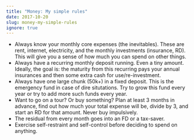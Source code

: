 ```yaml
---
title: "Money: My simple rules"
date: 2017-10-20
slug: money-my-simple-rules
ignore: true
---
```

*   Always know your monthly core expenses (the inevitables). These are rent, internet, electricity, and the monthly investments (insurance, RD). This will give you a sense of how much you can spend on other things.
*   Always have a recurring monthly deposit running. Even a tiny amount. Ideally, the goal is: the maturity from this recurring pays your annual insurances and then some extra cash for use/re-investment.
*   Always have one large chunk (50k+) in a fixed deposit. This is the emergency fund in case of dire situtations. Try to grow this fund every year or try to add more such funds every year.
*   Want to go on a tour? Or buy something? Plan at least 3 months in advance, find out how much your total expense will be, divide by 3, and start an RD for that amount. Never buy impulsively.
*   The residual from every month goes into an FD or a tax-saver.
*   Exercise self-restraint and self-control before deciding to spend on anything.